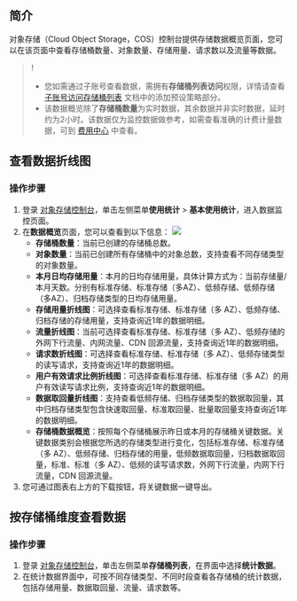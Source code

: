 ## 简介

对象存储（Cloud Object Storage，COS）控制台提供存储数据概览页面，您可以在该页面中查看存储桶数量、对象数量、存储用量、请求数以及流量等数据。

>!
> - 您如需通过子账号查看数据，需拥有**存储桶列表访问**权限，详情请查看 [ 子账号访问存储桶列表](https://intl.cloud.tencent.com/document/product/436/17061) 文档中的添加预设策略部分。
> - 该数据概览除了**存储桶数量**为实时数据，其余数据并非实时数据，延时约为2小时。该数据仅为监控数据做参考，如需查看准确的计费计量数据，可到 [费用中心](https://console.cloud.tencent.com/account) 中查看。
> 

## 查看数据折线图

### 操作步骤

1. 登录 [对象存储控制台](https://console.cloud.tencent.com/cos5)，单击左侧菜单**使用统计** > **基本使用统计**，进入数据监控页面。
2. 在**数据概览**页面，您可以查看到以下信息：
   ![](https://qcloudimg.tencent-cloud.cn/raw/7cdb582b1cbb4859ffce7cf69d23b212.png)
   - **存储桶数量**：当前已创建的存储桶总数。                                     
    - **对象数量**：当前已创建所有存储桶中的对象总数，支持查看不同存储类型的对象数量。                      
    - **本月日均存储用量**：本月的日均存储用量，具体计算方式为：当前存储量/本月天数。分别有标准存储、标准存储（多AZ）、低频存储、低频存储（多AZ）、归档存储类型的日均存储用量。
   - **存储用量折线图**：可选择查看标准存储、标准存储（多 AZ）、低频存储、归档存储的存储用量，支持查询近1年的数据明细。
   - **流量折线图**：当前可选择查看标准存储、标准存储（多 AZ）、低频存储的外网下行流量、内网流量、CDN 回源流量，支持查询近1年的数据明细。
   - **请求数折线图**：可选择查看标准存储、标准存储（多 AZ）、低频存储类型的读写请求，支持查询近1年的数据明细。 
   - **用户有效请求比例折线图**：可选择查看标准存储、标准存储（多 AZ）的用户有效读写请求比例，支持查询近1年的数据明细。 
   - **数据取回量折线图**：支持查看低频存储、归档存储类型的数据取回量，其中归档存储类型包含快速取回量、标准取回量、批量取回量支持查询近1年的数据明细。
   - **存储桶数据概览**：按照每个存储桶展示昨日或本月的存储桶关键数据。关键数据类别会根据您所选的存储类型进行变化，包括标准存储、标准存储（多 AZ）、低频存储、归档存储的用量，低频数据取回量，归档数据取回量，标准、标准（多 AZ）、低频的读写请求数，外网下行流量，内网下行流量，CDN 回源流量。
3. 您可通过图表右上方的下载按钮，将关键数据一键导出。 

## 按存储桶维度查看数据

### 操作步骤

1. 登录 [对象存储控制台](https://console.cloud.tencent.com/cos5)，单击左侧菜单**存储桶列表**，在界面中选择**统计数据**。
2. 在统计数据界面中，可按不同存储类型、不同时段查看各存储桶的统计数据，包括存储用量、数据取回量、流量、请求数等。
